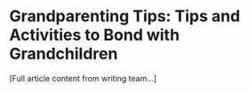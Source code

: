 # Grandparenting Tips: Tips and Activities to Bond with Grandchildren

[Full article content from writing team...]